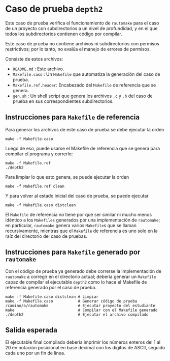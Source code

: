 Caso de prueba `depth2`
=======================

Este caso de prueba verifica el funcionamiento de `rautomake` para el caso de un proyecto con subdirectorios a un nivel de profundidad, y en el que todos los subdirectorios contienen código por compilar.

Este caso de prueba no contiene archivos ni subdirectorios con permisos restrictivos; por lo tanto, no evalúa el manejo de errores de permisos.

Consiste de estos archivos:

*   `README.md`          : Este archivo.
*   `Makefile.caso`      : Un `Makefile` que automatiza la generación del caso de prueba.
*   `Makefile.ref.header`: Encabezado del `Makefile` de referencia que se genera.
*   `gen.sh`             : Un shell script que genera los archivos `.c` y `.h` del caso de prueba en sus correspondientes subdirectorios.



Instrucciones para `Makefile` de referencia
-------------------------------------------

Para generar los archivos de este caso de prueba se debe ejecutar la orden

    make -f Makefile.caso

Luego de eso, puede usarse el Makefile de referencia que se genera para compilar el programa y correrlo:

    make -f Makefile.ref
    ./depth2

Para limpiar lo que esto genera, se puede ejecutar la orden

    make -f Makefile.ref clean

Y para volver al estado inicial del caso de prueba, se puede ejecutar

    make -f Makefile.caso distclean

El `Makefile` de referencia no tiene por qué ser similar ni mucho menos idéntico a los `Makefiles` generados por una implementación de `rautomake`; en particular, `rautomake` genera varios `Makefile`s que se llaman recursivamente, mientras que el `Makefile` de referencia es uno solo en la raíz del directorio del caso de pruebas.



Instrucciones para `Makefile` generado por `rautomake`
------------------------------------------------------

Con el código de prueba ya generado debe correrse la implementación de `rautomake` a corregir en el directorio actual; debería generar un `Makefile` capaz de compilar el ejecutable `depth2` como lo hace el Makefile de referencia generado por el caso de prueba.

    make -f Makefile.caso distclean # Limpiar
    make -f Makefile.caso           # Generar código de prueba
    /camino/a/rautomake             # Ejecutar proyecto del estudiante
    make                            # Compilar con el Makefile generado
    ./depth2                        # Ejecutar el archivo compilado



Salida esperada
---------------

El ejecutable final compilado debería imprimir los números enteros del 1 al 20 en notación posicional en base decimal con los dígitos de ASCII, seguido cada uno por un fin de línea.
